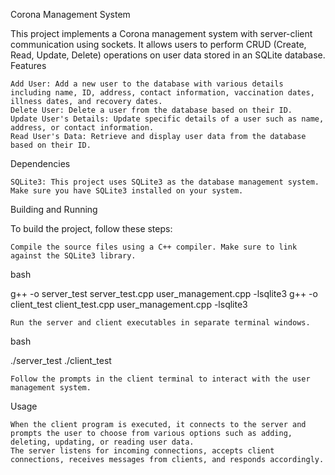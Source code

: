 Corona Management System

This project implements a Corona management system with server-client communication using sockets. It allows users to perform CRUD (Create, Read, Update, Delete) operations on user data stored in an SQLite database.
Features

    Add User: Add a new user to the database with various details including name, ID, address, contact information, vaccination dates, illness dates, and recovery dates.
    Delete User: Delete a user from the database based on their ID.
    Update User's Details: Update specific details of a user such as name, address, or contact information.
    Read User's Data: Retrieve and display user data from the database based on their ID.

Dependencies

    SQLite3: This project uses SQLite3 as the database management system. Make sure you have SQLite3 installed on your system.

Building and Running

To build the project, follow these steps:

    Compile the source files using a C++ compiler. Make sure to link against the SQLite3 library.

bash

g++ -o server_test server_test.cpp user_management.cpp -lsqlite3
g++ -o client_test client_test.cpp user_management.cpp -lsqlite3

    Run the server and client executables in separate terminal windows.

bash

./server_test
./client_test

    Follow the prompts in the client terminal to interact with the user management system.

Usage

    When the client program is executed, it connects to the server and prompts the user to choose from various options such as adding, deleting, updating, or reading user data.
    The server listens for incoming connections, accepts client connections, receives messages from clients, and responds accordingly.


